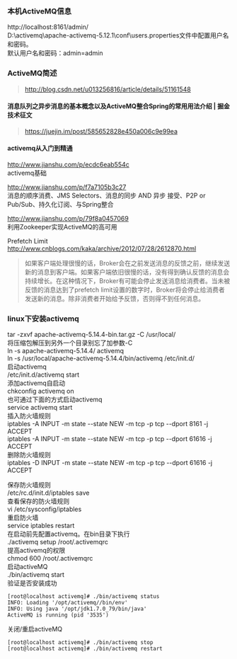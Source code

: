 ### 本机ActiveMQ信息
http://localhost:8161/admin/  
D:\activemq\apache-activemq-5.12.1\conf\users.properties文件中配置用户名和密码。  
默认用户名和密码：admin=admin  
###  ActiveMQ简述  
> http://blog.csdn.net/u013256816/article/details/51161548  
#### 消息队列之异步消息的基本概念以及ActiveMQ整合Spring的常用用法介绍 | 掘金技术征文
> https://juejin.im/post/585652828e450a006c9e99ea
#### activemq从入门到精通
http://www.jianshu.com/p/ecdc6eab554c  
activemq基础  

http://www.jianshu.com/p/f7a7105b3c27  
消息的顺序消费、JMS Selectors、消息的同步 AND 异步 接受、P2P or Pub/Sub、持久化订阅、与Spring整合  

http://www.jianshu.com/p/79f8a0457069  
利用Zookeeper实现ActiveMQ的高可用  

Prefetch Limit  
http://www.cnblogs.com/kaka/archive/2012/07/28/2612870.html
> 如果客户端处理很慢的话，Broker会在之前发送消息的反馈之前，继续发送新的消息到客户端。如果客户端依旧很慢的话，没有得到确认反馈的消息会持续增长。在这种情况下，Broker有可能会停止发送消息给消费者。当未被反馈的消息达到了prefetch limit设置的数字时，Broker将会停止给消费者发送新的消息。除非消费者开始给予反馈，否则得不到任何消息。
### linux下安装activemq
tar -zxvf apache-activemq-5.14.4-bin.tar.gz -C /usr/local/  
将压缩包解压到另外一个目录别忘了加参数-C  
ln -s apache-activemq-5.14.4/ activemq  
ln -s /usr/local/apache-activemq-5.14.4/bin/activemq /etc/init.d/  
启动activemq  
/etc/init.d/activemq start  
添加activemq自启动  
chkconfig activemq on  
也可通过下面的方式启动activemq  
service activemq start  
插入防火墙规则  
iptables -A INPUT -m state --state NEW -m tcp -p tcp --dport 8161 -j ACCEPT  
iptables -A INPUT -m state --state NEW -m tcp -p tcp --dport 61616 -j ACCEPT  
删除防火墙规则  
iptables -D INPUT -m state --state NEW -m tcp -p tcp --dport 61616 -j ACCEPT  

保存防火墙规则  
/etc/rc.d/init.d/iptables save  
查看保存的防火墙规则  
vi /etc/sysconfig/iptables  
重启防火墙  
service iptables restart  
在启动前先配置activemq。在bin目录下执行  
./activemq  setup  /root/.activemqrc  
提高activemq的权限  
chmod 600 /root/.activemqrc  
启动activeMQ  
./bin/activemq start  
验证是否安装成功
```
[root@localhost activemq]# ./bin/activemq status
INFO: Loading '/opt/activemq//bin/env'
INFO: Using java '/opt/jdk1.7.0_79/bin/java'
ActiveMQ is running (pid '3535')
```
关闭/重启activeMQ
```
[root@localhost activemq]# ./bin/activemq stop
[root@localhost activemq]# ./bin/activemq restart
```